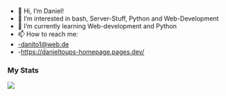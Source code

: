 - 👋 Hi, I’m Daniel!
- 👀 I’m interested in bash, Server-Stuff, Python and Web-Development
- 🌱 I’m currently learning Web-development and Python
- 📫 How to reach me:
-   -danito1@web.de
-   -https://danieltoups-homepage.pages.dev/

### My Stats
<img align="center" src="https://github-readme-stats.vercel.app/api/<CARD_TYPE>/?username=Deus00Judex&theme=<THEME_NAME>" />
